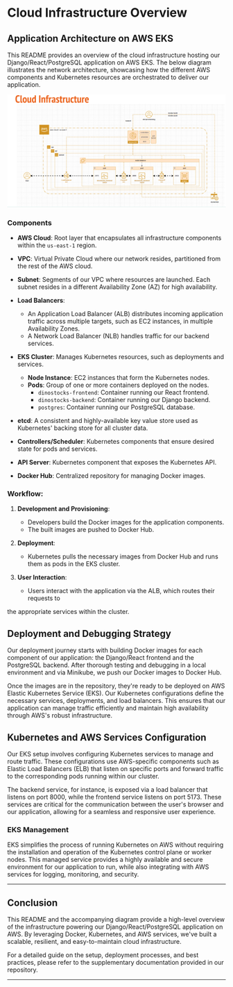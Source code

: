 # Cloud Infrastructure Overview

## Application Architecture on AWS EKS

This README provides an overview of the cloud infrastructure hosting our Django/React/PostgreSQL application on AWS EKS. The below diagram illustrates the network architecture, showcasing how the different AWS components and Kubernetes resources are orchestrated to deliver our application.

<p align="center">
  <img src="static/aws_eks.png" alt="AWS EKS Architecture" width="850"/>
</p>

### Components

- **AWS Cloud**: Root layer that encapsulates all infrastructure components within the `us-east-1` region.

- **VPC**: Virtual Private Cloud where our network resides, partitioned from the rest of the AWS cloud.

- **Subnet**: Segments of our VPC where resources are launched. Each subnet resides in a different Availability Zone (AZ) for high availability.

- **Load Balancers**:

  - An Application Load Balancer (ALB) distributes incoming application traffic across multiple targets, such as EC2 instances, in multiple Availability Zones.
  - A Network Load Balancer (NLB) handles traffic for our backend services.

- **EKS Cluster**: Manages Kubernetes resources, such as deployments and services.

  - **Node Instance**: EC2 instances that form the Kubernetes nodes.
  - **Pods**: Group of one or more containers deployed on the nodes.
    - `dinostocks-frontend`: Container running our React frontend.
    - `dinostocks-backend`: Container running our Django backend.
    - `postgres`: Container running our PostgreSQL database.

- **etcd**: A consistent and highly-available key value store used as Kubernetes' backing store for all cluster data.

- **Controllers/Scheduler**: Kubernetes components that ensure desired state for pods and services.

- **API Server**: Kubernetes component that exposes the Kubernetes API.

- **Docker Hub**: Centralized repository for managing Docker images.

### Workflow:

1. **Development and Provisioning**:
   - Developers build the Docker images for the application components.
   - The built images are pushed to Docker Hub.
2. **Deployment**:

   - Kubernetes pulls the necessary images from Docker Hub and runs them as pods in the EKS cluster.

3. **User Interaction**:
   - Users interact with the application via the ALB, which routes their requests to

the appropriate services within the cluster.

## Deployment and Debugging Strategy

Our deployment journey starts with building Docker images for each component of our application: the Django/React frontend and the PostgreSQL backend. After thorough testing and debugging in a local environment and via Minikube, we push our Docker images to Docker Hub.

Once the images are in the repository, they're ready to be deployed on AWS Elastic Kubernetes Service (EKS). Our Kubernetes configurations define the necessary services, deployments, and load balancers. This ensures that our application can manage traffic efficiently and maintain high availability through AWS's robust infrastructure.

## Kubernetes and AWS Services Configuration

Our EKS setup involves configuring Kubernetes services to manage and route traffic. These configurations use AWS-specific components such as Elastic Load Balancers (ELB) that listen on specific ports and forward traffic to the corresponding pods running within our cluster.

The backend service, for instance, is exposed via a load balancer that listens on port 8000, while the frontend service listens on port 5173. These services are critical for the communication between the user's browser and our application, allowing for a seamless and responsive user experience.

### EKS Management

EKS simplifies the process of running Kubernetes on AWS without requiring the installation and operation of the Kubernetes control plane or worker nodes. This managed service provides a highly available and secure environment for our application to run, while also integrating with AWS services for logging, monitoring, and security.

---

## Conclusion

This README and the accompanying diagram provide a high-level overview of the infrastructure powering our Django/React/PostgreSQL application on AWS. By leveraging Docker, Kubernetes, and AWS services, we've built a scalable, resilient, and easy-to-maintain cloud infrastructure.

For a detailed guide on the setup, deployment processes, and best practices, please refer to the supplementary documentation provided in our repository.

---
